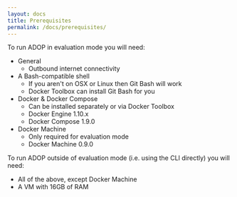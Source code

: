 ```yaml
---
layout: docs
title: Prerequisites
permalink: /docs/prerequisites/
---
```


To run ADOP in evaluation mode you will need:

* General
    * Outbound internet connectivity
* A Bash-compatible shell
    * If you aren't on OSX or Linux then Git Bash will work
    * Docker Toolbox can install Git Bash for you
* Docker & Docker Compose
    * Can be installed separately or via Docker Toolbox
    * Docker Engine 1.10.x
    * Docker Compose 1.9.0
* Docker Machine
    * Only required for evaluation mode
    * Docker Machine 0.9.0

To run ADOP outside of evaluation mode (i.e. using the CLI directly) you will need:

* All of the above, except Docker Machine
* A VM with 16GB of RAM
